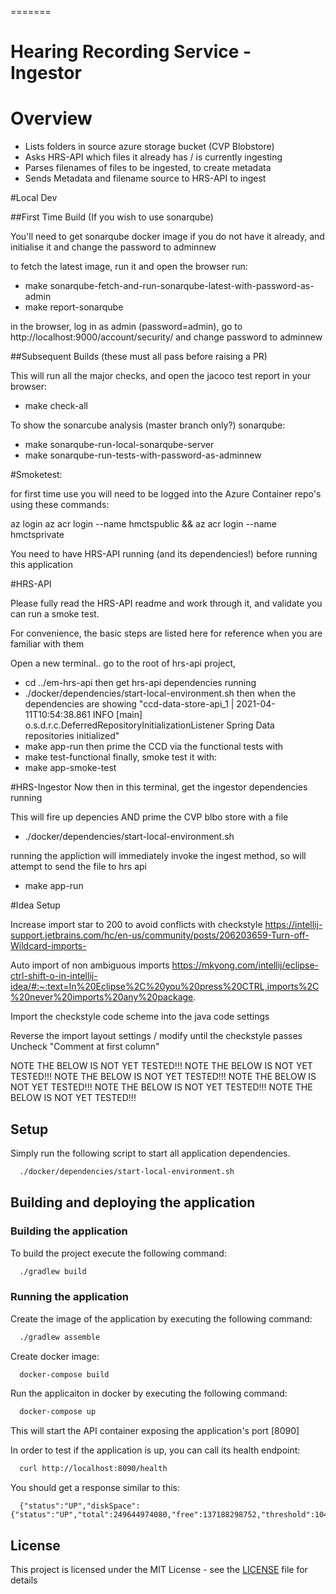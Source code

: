 =======
# Hearing Recording Service - Ingestor

# Overview

- Lists folders in source azure storage bucket (CVP Blobstore)
- Asks HRS-API which files it already has / is currently ingesting
- Parses filenames of files to be ingested, to create metadata
- Sends Metadata and filename source to HRS-API to ingest


#Local Dev

##First Time Build (If you wish to use sonarqube)

You'll need to get sonarqube docker image if you do not have it already, and initialise it and change the password to adminnew

to fetch the latest image, run it and open the browser
run:
- make sonarqube-fetch-and-run-sonarqube-latest-with-password-as-admin
- make report-sonarqube

in the browser, log in as admin (password=admin), go to http://localhost:9000/account/security/ and change password to adminnew


##Subsequent Builds (these must all pass before raising a PR)

This will run all the major checks, and open the jacoco test report in your browser:

- make check-all


To show the sonarcube analysis (master branch only?)
sonarqube:
- make sonarqube-run-local-sonarqube-server
- make sonarqube-run-tests-with-password-as-adminnew


#Smoketest:

for first time use you will need to be logged into the Azure Container repo's using these commands:

az login
az acr login --name hmctspublic && az acr login --name hmctsprivate


You need to have HRS-API running (and its dependencies!) before running this application

#HRS-API

Please fully read the HRS-API readme and work through it, and validate you can run a smoke test.

For convenience, the basic steps are listed here for reference when you are familiar with them

Open a new terminal..
go to the root of hrs-api project,
- cd ../em-hrs-api
then get hrs-api dependencies running
- ./docker/dependencies/start-local-environment.sh
then when the dependencies are showing "ccd-data-store-api_1    | 2021-04-11T10:54:38.861 INFO  [main] o.s.d.r.c.DeferredRepositoryInitializationListener Spring Data repositories initialized"
- make app-run
then prime the CCD via the functional tests with
- make test-functional
finally, smoke test it with:
- make app-smoke-test

#HRS-Ingestor
Now then in this terminal, get the ingestor dependencies running

This will fire up depencies AND prime the CVP blbo store with a file
- ./docker/dependencies/start-local-environment.sh

running the appliction will immediately invoke the ingest method, so will attempt to send the file
to hrs api

- make app-run




#Idea Setup

Increase import star to 200 to avoid conflicts with checkstyle
https://intellij-support.jetbrains.com/hc/en-us/community/posts/206203659-Turn-off-Wildcard-imports-

Auto import of non ambiguous imports
https://mkyong.com/intellij/eclipse-ctrl-shift-o-in-intellij-idea/#:~:text=In%20Eclipse%2C%20you%20press%20CTRL,imports%2C%20never%20imports%20any%20package.

Import the checkstyle code scheme into the java code settings

Reverse the import layout settings / modify until the checkstyle passes
Uncheck "Comment at first column"







NOTE THE BELOW IS NOT YET TESTED!!!
NOTE THE BELOW IS NOT YET TESTED!!!
NOTE THE BELOW IS NOT YET TESTED!!!
NOTE THE BELOW IS NOT YET TESTED!!!
NOTE THE BELOW IS NOT YET TESTED!!!
NOTE THE BELOW IS NOT YET TESTED!!!








## Setup

Simply run the following script to start all application dependencies.

```bash
  ./docker/dependencies/start-local-environment.sh
```

## Building and deploying the application

### Building the application

To build the project execute the following command:

```bash
  ./gradlew build
```

### Running the application

Create the image of the application by executing the following command:

```bash
  ./gradlew assemble
```

Create docker image:

```bash
  docker-compose build
```

Run the applicaiton in docker by executing the following command:

```bash
  docker-compose up
```

This will start the API container exposing the application's port [8090]

In order to test if the application is up, you can call its health endpoint:

```bash
  curl http://localhost:8090/health
```

You should get a response similar to this:

```
  {"status":"UP","diskSpace":{"status":"UP","total":249644974080,"free":137188298752,"threshold":10485760}}
```

## License

This project is licensed under the MIT License - see the [LICENSE](LICENSE) file for details
